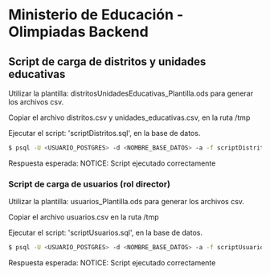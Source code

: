 # Ministerio de Educación - Olimpiadas Backend

## Script de carga de distritos y unidades educativas
Utilizar la plantilla: distritosUnidadesEducativas_Plantilla.ods para generar los archivos csv.

Copiar el archivo distritos.csv y unidades_educativas.csv, en la ruta /tmp

Ejecutar el script: 'scriptDistritos.sql', en la base de datos.
```bash
$ psql -U <USUARIO_POSTGRES> -d <NOMBRE_BASE_DATOS> -a -f scriptDistritos.sql
```
Respuesta esperada: 
NOTICE:  Script ejecutado correctamente
### Script de carga de usuarios (rol director)
Utilizar la plantilla: usuarios_Plantilla.ods para generar los archivos csv.

Copiar el archivo usuarios.csv en la ruta /tmp

Ejecutar el script: 'scriptUsuarios.sql', en la base de datos.
```bash
$ psql -U <USUARIO_POSTGRES> -d <NOMBRE_BASE_DATOS> -a -f scriptUsuarios.sql
```
Respuesta esperada: 
NOTICE:  Script ejecutado correctamente